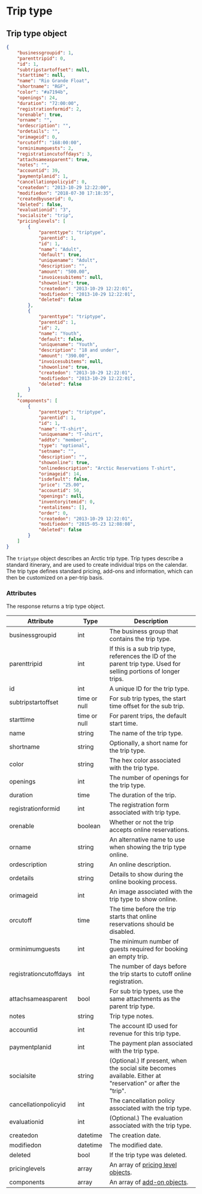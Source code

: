 # Trip type

## Trip type object

```json
{
    "businessgroupid": 1,
    "parenttripid": 0,
    "id": 1,
    "subtripstartoffset": null,
    "starttime": null,
    "name": "Rio Grande Float",
    "shortname": "RGF",
    "color": "#a7194b",
    "openings": 24,
    "duration": "72:00:00",
    "registrationformid": 2,
    "orenable": true,
    "orname": "",
    "ordescription": "",
    "ordetails": "",
    "orimageid": 0,
    "orcutoff": "168:00:00",
    "orminimumguests": 2,
    "registrationcutoffdays": 3,
    "attachsameasparent": true,
    "notes": "",
    "accountid": 39,
    "paymentplanid": 1,
    "cancellationpolicyid": 0,
    "createdon": "2013-10-29 12:22:00",
    "modifiedon": "2018-07-30 17:18:35",
    "createdbyuserid": 0,
    "deleted": false,
    "evaluationid": "3",
    "socialsite": "trip",
    "pricinglevels": [
        {
            "parenttype": "triptype",
            "parentid": 1,
            "id": 1,
            "name": "Adult",
            "default": true,
            "uniquename": "Adult",
            "description": "",
            "amount": "500.00",
            "invoicesubitems": null,
            "showonline": true,
            "createdon": "2013-10-29 12:22:01",
            "modifiedon": "2013-10-29 12:22:01",
            "deleted": false
        },
        {
            "parenttype": "triptype",
            "parentid": 1,
            "id": 2,
            "name": "Youth",
            "default": false,
            "uniquename": "Youth",
            "description": "18 and under",
            "amount": "390.00",
            "invoicesubitems": null,
            "showonline": true,
            "createdon": "2013-10-29 12:22:01",
            "modifiedon": "2013-10-29 12:22:01",
            "deleted": false
        }
    ],
    "components": [
        {
            "parenttype": "triptype",
            "parentid": 1,
            "id": 1,
            "name": "T-shirt",
            "uniquename": "T-shirt",
            "addto": "member",
            "type": "optional",
            "setname": "",
            "description": "",
            "showonline": true,
            "onlinedescription": "Arctic Reservations T-shirt",
            "orimageid": 14,
            "isdefault": false,
            "price": "25.00",
            "accountid": 50,
            "openings": null,
            "inventoryitemid": 0,
            "rentalitems": [],
            "order": 0,
            "createdon": "2013-10-29 12:22:01",
            "modifiedon": "2015-05-23 12:08:08",
            "deleted": false
        }
    ]
}
```

The `triptype` object describes an Arctic trip type. Trip types describe a standard itinerary, and are used to create individual trips on the calendar. The trip type defines standard pricing, add-ons and information, which can then be customized on a per-trip basis.

### Attributes

The response returns a trip type object. 

Attribute | Type | Description
--------- | ---- | -----------
businessgroupid | int | The business group that contains the trip type.
parenttripid | int | If this is a sub trip type, references the ID of the parent trip type. Used for selling portions of longer trips.
id | int | A unique ID for the trip type.
subtripstartoffset | time or null | For sub trip types, the start time offset for the sub trip.
starttime | time or null | For parent trips, the default start time.
name | string | The name of the trip type.
shortname | string | Optionally, a short name for the trip type.
color | string | The hex color associated with the trip type.
openings | int | The number of openings for the trip type.
duration | time | The duration of the trip.
registrationformid | int | The registration form associated with trip type.
orenable | boolean | Whether or not the trip accepts online reservations.
orname | string | An alternative name to use when showing the trip type online.
ordescription | string | An online description.
ordetails | string | Details to show during the online booking process.
orimageid | int | An image associated with the trip type to show online.
orcutoff | time | The time before the trip starts that online reservations should be disabled.
orminimumguests | int | The minimum number of guests required for booking an empty trip.
registrationcutoffdays | int | The number of days before the trip starts to cutoff online registration.
attachsameasparent | bool | For sub trip types, use the same attachments as the parent trip type.
notes | string | Trip type notes.
accountid | int | The account ID used for revenue for this trip type.
paymentplanid | int | The payment plan associated with the trip type.
socialsite | string | (Optional.) If present, when the social site becomes available. Either at "reservation" or after the "trip".
cancellationpolicyid | int | The cancellation policy associated with the trip type.
evaluationid | int | (Optional.) The evaluation associated with the trip type.
createdon | datetime | The creation date.
modifiedon | datetime | The modified date.
deleted | bool | If the trip type was deleted.
pricinglevels | array | An array of [pricing level objects](#trip-pricing-level-object).
components | array | An array of [add-on objects](#trip-add-on-object).

